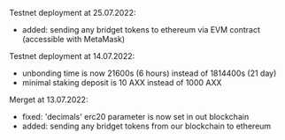Testnet deployment at 25.07.2022:
- added: sending any bridget tokens to ethereum via EVM contract (accessible with MetaMask)

Testnet deployment at 14.07.2022:
- unbonding time is now 21600s (6 hours) instead of 1814400s (21 day)
- minimal staking deposit is 10 AXX instead of 1000 AXX

Merget at 13.07.2022:
- fixed: 'decimals' erc20 parameter is now set in out blockchain
- added: sending any bridget tokens from our blockchain to ethereum